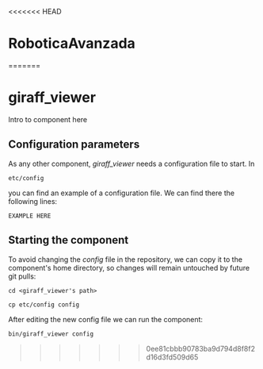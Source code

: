 <<<<<<< HEAD
# RoboticaAvanzada
=======
# giraff_viewer
Intro to component here


## Configuration parameters
As any other component, *giraff_viewer* needs a configuration file to start. In
```
etc/config
```
you can find an example of a configuration file. We can find there the following lines:
```
EXAMPLE HERE
```

## Starting the component
To avoid changing the *config* file in the repository, we can copy it to the component's home directory, so changes will remain untouched by future git pulls:

```
cd <giraff_viewer's path> 
```
```
cp etc/config config
```

After editing the new config file we can run the component:

```
bin/giraff_viewer config
```
>>>>>>> 0ee81cbbb90783ba9d794d8f8f2d16d3fd509d65
